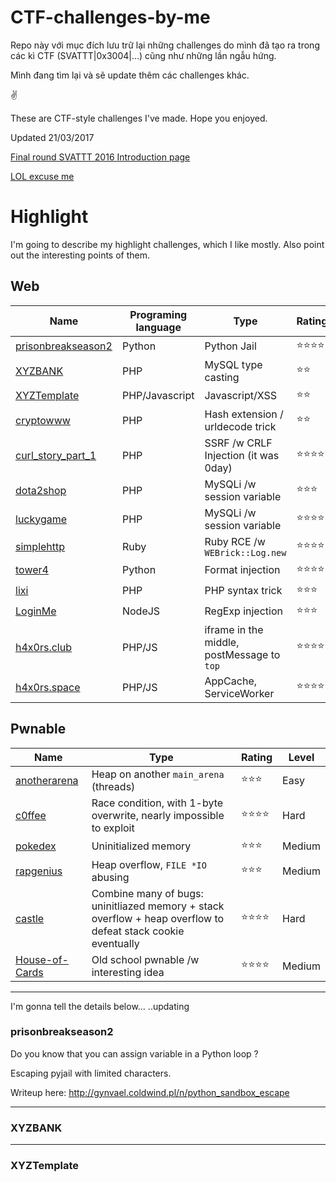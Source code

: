 # CTF-challenges-by-me

Repo này với mục đích lưu trữ lại những challenges do mình đã tạo ra trong các kì CTF (SVATTT|0x3004|...) cũng như những lần ngẫu hứng.

Mình đang tìm lại và sẽ update thêm các challenges khác.

✌

These are CTF-style challenges I've made. Hope you enjoyed.

Updated 21/03/2017


[Final round SVATTT 2016 Introduction page](https://l4wio.github.io/CTF-challenges-by-me/final.svattt.org/)


[LOL excuse me](http://i.imgur.com/kDkDHxr.jpg)


# Highlight
I'm going to describe my highlight challenges, which I like mostly. Also point out the interesting points of them.

## Web
Name | Programing language | Type | Rating | Level
--- | --- | --- | --- | --- |
[prisonbreakseason2](#prisonbreakseason2) | Python | Python Jail | ⭐⭐⭐⭐ | Hard
[XYZBANK](#XYZBANK) | PHP | MySQL type casting | ⭐⭐ | Medium 
[XYZTemplate](#XYZTemplate) | PHP/Javascript | Javascript/XSS | ⭐⭐ | Medium 
[cryptowww](#cryptowww) | PHP | Hash extension / urldecode trick | ⭐⭐ | Medium 
[curl_story_part_1](#curl_story_part_1) | PHP | SSRF /w CRLF Injection (it was 0day)  | ⭐⭐⭐⭐ | Medium
[dota2shop](#dota2shop) | PHP | MySQLi /w session variable | ⭐⭐⭐ | Medium
[luckygame](#luckygame) | PHP | MySQLi /w session variable | ⭐⭐⭐⭐ | Hard
[simplehttp](#simplehttp) | Ruby | Ruby RCE /w `WEBrick::Log.new` | ⭐⭐⭐⭐ | Hard
[tower4](#tower4) | Python | Format injection | ⭐⭐⭐⭐ | Medium
[lixi](lixi_2018) | PHP | PHP syntax trick | ⭐⭐⭐ | Medium
[LoginMe](0ctf_quals-2018/LoginMe) | NodeJS | RegExp injection | ⭐⭐⭐ | Easy
[h4x0rs.club](0ctf_quals-2018/h4x0rs.club) | PHP/JS | iframe in the middle, postMessage to `top` | ⭐⭐⭐⭐ | Hard
[h4x0rs.space](0ctf_quals-2018/h4x0rs.space) | PHP/JS | AppCache, ServiceWorker | ⭐⭐⭐⭐ | Hard


## Pwnable 
Name | Type | Rating | Level
--- | --- | --- | --- |
[anotherarena](#anotherarena) | Heap on another `main_arena` (threads) | ⭐⭐⭐ | Easy
[c0ffee](#c0ffee) | Race condition, with 1-byte overwrite, nearly impossible to exploit | ⭐⭐⭐⭐ | Hard
[pokedex](#pokedex) | Uninitialized memory | ⭐⭐⭐ | Medium
[rapgenius](#rapgenius) | Heap overflow, `FILE *IO` abusing | ⭐⭐⭐ | Medium
[castle](#castle) | Combine many of bugs: uninitliazed memory + stack overflow + heap overflow to defeat stack cookie eventually  | ⭐⭐⭐⭐ | Hard
[House-of-Cards](#0ctf_quals-2018/House-of-Cards) | Old school pwnable /w interesting idea | ⭐⭐⭐⭐ | Medium



---
I'm gonna tell the details below...
..updating

### prisonbreakseason2
Do you know that you can assign variable in a Python loop ? 

Escaping pyjail with limited characters.

Writeup here: http://gynvael.coldwind.pl/n/python_sandbox_escape

---
### XYZBANK

---
### XYZTemplate

